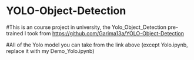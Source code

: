 # YOLO-Object-Detection

#This is an course project in university, the Yolo_Object_Detection pre-trained I took from https://github.com/Garima13a/YOLO-Object-Detection

#All of the Yolo model you can take from the link above (except Yolo.ipynb, replace it with my Demo_Yolo.ipynb)